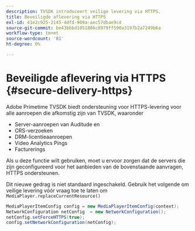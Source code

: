 ```yaml
---
description: TVSDK introduceert veilige levering via HTTPS.
title: Beveiligde aflevering via HTTPS
exl-id: 41e2c925-2145-4dfd-909a-aec57dbae9cd
source-git-commit: be43bbbd1051886c8979ff590a3197b2a7249b6a
workflow-type: tm+mt
source-wordcount: '81'
ht-degree: 0%

---
```


# Beveiligde aflevering via HTTPS {#secure-delivery-https}

Adobe Primetime TVSDK biedt ondersteuning voor HTTPS-levering voor alle aanroepen die afkomstig zijn van TVSDK, waaronder

* Server-aanroepen van Auditude en
* CRS-verzoeken
* DRM-licentieaanroepen
* Video Analytics Pings
* Facturerings

Als u deze functie wilt gebruiken, moet u ervoor zorgen dat de servers die zijn geconfigureerd voor het aanbieden van de bovenstaande aanvragen, HTTPS ondersteunen.

Dit nieuwe gedrag is niet standaard ingeschakeld. Gebruik het volgende om veilige levering vóór vraag toe te laten om `MediaPlayer.replaceCurrentResource()`

```java
MediaPlayerItemConfig config = new MediaPlayerItemConfig(context);
NetworkConfiguration netConfig  = new NetworkConfiguration();
netConfig.setForceHTTPS(true);
config.setNetworkConfiguration(netConfig);
```
